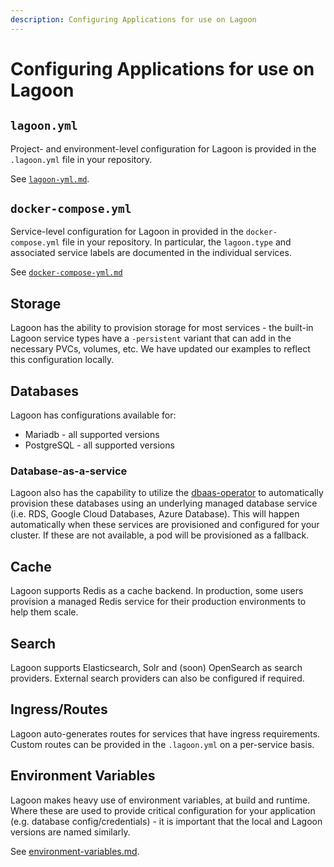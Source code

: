 ```yaml
---
description: Configuring Applications for use on Lagoon
---
```


#  Configuring Applications for use on Lagoon

## `lagoon.yml`

Project- and environment-level configuration for Lagoon is provided in the `.lagoon.yml` file in your repository.

See [`lagoon-yml.md`](../using-lagoon-the-basics/lagoon-yml.md).

## `docker-compose.yml`

Service-level configuration for Lagoon in provided in the `docker-compose.yml` file in your repository. In particular, the `lagoon.type` and associated service labels are documented in the individual services.

See [`docker-compose-yml.md`](../using-lagoon-the-basics/docker-compose-yml.md)

## Storage

Lagoon has the ability to provision storage for most services - the built-in Lagoon service types have a `-persistent` variant that can add in the necessary PVCs, volumes, etc. We have updated our examples to reflect this configuration locally.

## Databases

Lagoon has configurations available for:

* Mariadb - all supported versions
* PostgreSQL - all supported versions

### Database-as-a-service

Lagoon also has the capability to utilize the [dbaas-operator](https://github.com/amazeeio/dbaas-operator) to automatically provision these databases using an underlying managed database service (i.e. RDS, Google Cloud Databases, Azure Database). This will happen automatically when these services are provisioned and configured for your cluster. If these are not available, a pod will be provisioned as a fallback.

## Cache

Lagoon supports Redis as a cache backend. In production, some users provision a managed Redis service for their production environments to help them scale.

## Search

Lagoon supports Elasticsearch, Solr and (soon) OpenSearch as search providers. External search providers can also be configured if required.

## Ingress/Routes

Lagoon auto-generates routes for services that have ingress requirements. Custom routes can be provided in the `.lagoon.yml` on a per-service basis.

## Environment Variables

Lagoon makes heavy use of environment variables, at build and runtime. Where these are used to provide critical configuration for your application (e.g. database config/credentials) - it is important that the local and Lagoon versions are named similarly.

See [environment-variables.md](../using-lagoon-advanced/environment-variables.md).
